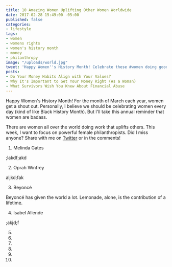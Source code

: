 ```yaml
---
title: 10 Amazing Women Uplifting Other Women Worldwide
date: 2017-02-28 15:49:00 -05:00
published: false
categories:
- lifestyle
tags:
- women
- womens rights
- women's history month
- money
- philanthropy
image: "/uploads/world.jpg"
tweet: 'Happy Women''s History Month! Celebrate these #women doing good w/ #money. '
posts:
- Do Your Money Habits Align with Your Values?
- Why It's Important to Get Your Money Right (As a Woman)
- What Survivors Wish You Knew About Financial Abuse
---
```


Happy Women's History Month! For the month of March each year, women get a shout out. Personally, I believe we should be celebrating women every day (kind of like Black History Month). But I'll take this annual reminder that women are badass.

There are women all over the world doing work that uplifts others. This week, I want to focus on powerful female philanthropists. Did I miss anyone? Share with me on [Twitter](twitter.com/maggiegermano) or in the comments!

1. Melinda Gates

;lakdf;akd

2. Oprah Winfrey

aljkd;fak

3. Beyoncé

Beyoncé has given the world a lot. Lemonade, alone, is the contribution of a lifetime.

4. Isabel Allende

;akjd;f

5. 

6. 

7. 

8. 

9. 

10. 